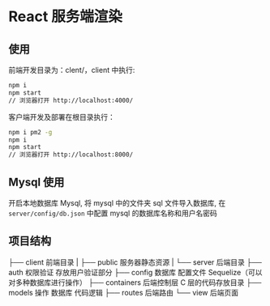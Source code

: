 # React 服务端渲染

## 使用
前端开发目录为：clent/，client 中执行:

```bash
npm i
npm start
// 浏览器打开 http://localhost:4000/
```

客户端开发及部署在根目录执行：
```bash
npm i pm2 -g
npm i
npm start
// 浏览器打开 http://localhost:8000/
```


## Mysql 使用

开启本地数据库 Mysql, 将 mysql 中的文件夹 sql 文件导入数据库, 
在 `server/config/db.json`
中配置 mysql 的数据库名称和用户名密码


## 项目结构

├── client 前端目录
|
├── public 服务器静态资源
|
└── server 后端目录
    ├── auth 权限验证 存放用户验证部分
    ├── config 数据库 配置文件 Sequelize（可以对多种数据库进行操作）
    ├── containers 后端控制层 C 层的代码存放目录
    ├── models 操作 数据库 代码逻辑
    ├── routes 后端路由
    └── view 后端页面